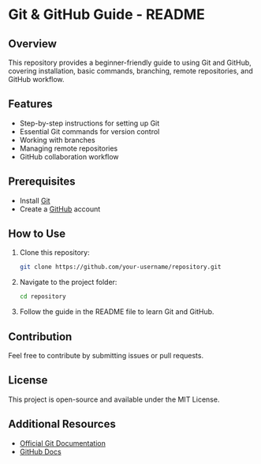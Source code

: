 # Git & GitHub Guide - README

## Overview
This repository provides a beginner-friendly guide to using Git and GitHub, covering installation, basic commands, branching, remote repositories, and GitHub workflow.

## Features
- Step-by-step instructions for setting up Git
- Essential Git commands for version control
- Working with branches
- Managing remote repositories
- GitHub collaboration workflow

## Prerequisites
- Install [Git](https://git-scm.com/downloads)
- Create a [GitHub](https://github.com/) account

## How to Use
1. Clone this repository:
   ```sh
   git clone https://github.com/your-username/repository.git
   ```
2. Navigate to the project folder:
   ```sh
   cd repository
   ```
3. Follow the guide in the README file to learn Git and GitHub.

## Contribution
Feel free to contribute by submitting issues or pull requests.

## License
This project is open-source and available under the MIT License.

## Additional Resources
- [Official Git Documentation](https://git-scm.com/doc)
- [GitHub Docs](https://docs.github.com/en)

